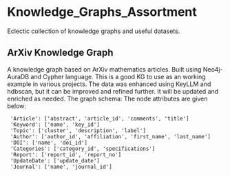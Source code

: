 # Knowledge_Graphs_Assortment
Eclectic collection of knowledge graphs and useful datasets.

## ArXiv Knowledge Graph
A knowledge graph based on ArXiv mathematics articles. Built using Neo4j-AuraDB and Cypher language.
This is a good KG to use as an working example in various projects. The data was enhanced using KeyLLM and hdbscan, but it can be improved and refined further. It will be updated and enriched as needed. 
The graph schema:
The node attributes are given below:
```
 'Article': ['abstract', 'article_id', 'comments', 'title']
 'Keyword': ['name', 'key_id']
 'Topic': ['cluster', 'description', 'label']
 'Author': ['author_id', 'affiliation', 'first_name', 'last_name']
 'DOI': ['name', 'doi_id']
 'Categories': ['category_id', 'specifications']
 'Report': ['report_id', 'report_no']
 'UpdateDate': ['update_date']
 'Journal': ['name', 'journal_id']
```
